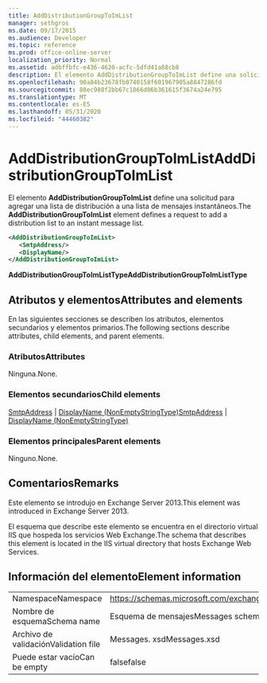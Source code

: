 ```yaml
---
title: AddDistributionGroupToImList
manager: sethgros
ms.date: 09/17/2015
ms.audience: Developer
ms.topic: reference
ms.prod: office-online-server
localization_priority: Normal
ms.assetid: adbffbfc-e436-4620-acfc-5dfd41a88cb8
description: El elemento AddDistributionGroupToImList define una solicitud para agregar una lista de distribución a una lista de mensajes instantáneos.
ms.openlocfilehash: 90a84b23678fb0740158f601967905a8847286fd
ms.sourcegitcommit: 88ec988f2bb67c1866d06b361615f3674a24e795
ms.translationtype: MT
ms.contentlocale: es-ES
ms.lasthandoff: 05/31/2020
ms.locfileid: "44460382"
---
```

# <a name="adddistributiongrouptoimlist"></a><span data-ttu-id="2f796-103">AddDistributionGroupToImList</span><span class="sxs-lookup"><span data-stu-id="2f796-103">AddDistributionGroupToImList</span></span>

<span data-ttu-id="2f796-104">El elemento **AddDistributionGroupToImList** define una solicitud para agregar una lista de distribución a una lista de mensajes instantáneos.</span><span class="sxs-lookup"><span data-stu-id="2f796-104">The **AddDistributionGroupToImList** element defines a request to add a distribution list to an instant message list.</span></span> 
  
```XML
<AddDistributionGroupToImList>
   <SmtpAddress/>
   <DisplayName/>
</AddDistributionGroupToImList>
```

 <span data-ttu-id="2f796-105">**AddDistributionGroupToImListType**</span><span class="sxs-lookup"><span data-stu-id="2f796-105">**AddDistributionGroupToImListType**</span></span>
## <a name="attributes-and-elements"></a><span data-ttu-id="2f796-106">Atributos y elementos</span><span class="sxs-lookup"><span data-stu-id="2f796-106">Attributes and elements</span></span>

<span data-ttu-id="2f796-107">En las siguientes secciones se describen los atributos, elementos secundarios y elementos primarios.</span><span class="sxs-lookup"><span data-stu-id="2f796-107">The following sections describe attributes, child elements, and parent elements.</span></span>
  
### <a name="attributes"></a><span data-ttu-id="2f796-108">Atributos</span><span class="sxs-lookup"><span data-stu-id="2f796-108">Attributes</span></span>

<span data-ttu-id="2f796-109">Ninguna.</span><span class="sxs-lookup"><span data-stu-id="2f796-109">None.</span></span>
  
### <a name="child-elements"></a><span data-ttu-id="2f796-110">Elementos secundarios</span><span class="sxs-lookup"><span data-stu-id="2f796-110">Child elements</span></span>

<span data-ttu-id="2f796-111">[SmtpAddress](smtpaddress.md)  |  [DisplayName (NonEmptyStringType)](displayname-nonemptystringtype.md)</span><span class="sxs-lookup"><span data-stu-id="2f796-111">[SmtpAddress](smtpaddress.md) | [DisplayName (NonEmptyStringType)](displayname-nonemptystringtype.md)</span></span>
  
### <a name="parent-elements"></a><span data-ttu-id="2f796-112">Elementos principales</span><span class="sxs-lookup"><span data-stu-id="2f796-112">Parent elements</span></span>

<span data-ttu-id="2f796-113">Ninguno.</span><span class="sxs-lookup"><span data-stu-id="2f796-113">None.</span></span>
  
## <a name="remarks"></a><span data-ttu-id="2f796-114">Comentarios</span><span class="sxs-lookup"><span data-stu-id="2f796-114">Remarks</span></span>

<span data-ttu-id="2f796-115">Este elemento se introdujo en Exchange Server 2013.</span><span class="sxs-lookup"><span data-stu-id="2f796-115">This element was introduced in Exchange Server 2013.</span></span>
  
<span data-ttu-id="2f796-116">El esquema que describe este elemento se encuentra en el directorio virtual IIS que hospeda los servicios Web Exchange.</span><span class="sxs-lookup"><span data-stu-id="2f796-116">The schema that describes this element is located in the IIS virtual directory that hosts Exchange Web Services.</span></span>
  
## <a name="element-information"></a><span data-ttu-id="2f796-117">Información del elemento</span><span class="sxs-lookup"><span data-stu-id="2f796-117">Element information</span></span>

|||
|:-----|:-----|
|<span data-ttu-id="2f796-118">Namespace</span><span class="sxs-lookup"><span data-stu-id="2f796-118">Namespace</span></span>  <br/> |https://schemas.microsoft.com/exchange/services/2006/messages  <br/> |
|<span data-ttu-id="2f796-119">Nombre de esquema</span><span class="sxs-lookup"><span data-stu-id="2f796-119">Schema name</span></span>  <br/> |<span data-ttu-id="2f796-120">Esquema de mensajes</span><span class="sxs-lookup"><span data-stu-id="2f796-120">Messages schema</span></span>  <br/> |
|<span data-ttu-id="2f796-121">Archivo de validación</span><span class="sxs-lookup"><span data-stu-id="2f796-121">Validation file</span></span>  <br/> |<span data-ttu-id="2f796-122">Messages. xsd</span><span class="sxs-lookup"><span data-stu-id="2f796-122">Messages.xsd</span></span>  <br/> |
|<span data-ttu-id="2f796-123">Puede estar vacío</span><span class="sxs-lookup"><span data-stu-id="2f796-123">Can be empty</span></span>  <br/> |<span data-ttu-id="2f796-124">false</span><span class="sxs-lookup"><span data-stu-id="2f796-124">false</span></span>  <br/> |
   

